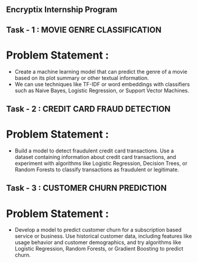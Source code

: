 ## Encryptix Internship Program

## Task - 1 :  MOVIE GENRE CLASSIFICATION

# Problem Statement :

* Create a machine learning model that can predict the genre of a movie based on its plot summary or other textual information.
* We can use techniques like TF-IDF or word embeddings with classifiers such as Naive Bayes, Logistic Regression, or Support Vector Machines.

## Task - 2 : CREDIT CARD FRAUD DETECTION

# Problem Statement :

 * Build a model to detect fraudulent credit card transactions. Use a dataset containing information about credit card transactions,
   and experiment with algorithms like Logistic Regression, Decision Trees, or Random Forests to classify transactions as fraudulent or legitimate.

## Task - 3 : CUSTOMER CHURN PREDICTION

 # Problem Statement :

   * Develop a model to predict customer churn for a subscription based service or business. Use historical customer data,
     including features like usage behavior and customer demographics, and try algorithms like Logistic Regression, Random Forests, or Gradient Boosting to predict churn.
